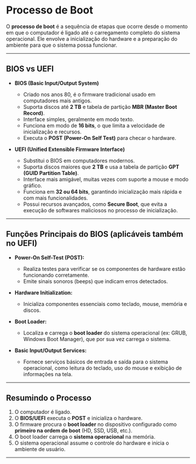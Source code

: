 # Processo de Boot

O **processo de boot** é a sequência de etapas que ocorre desde o momento em que o computador é ligado até o carregamento completo do sistema operacional. Ele envolve a inicialização do hardware e a preparação do ambiente para que o sistema possa funcionar.

---

## BIOS vs UEFI

- **BIOS (Basic Input/Output System)**
  - Criado nos anos 80, é o firmware tradicional usado em computadores mais antigos.
  - Suporta discos até **2 TB** e tabela de partição **MBR (Master Boot Record)**.
  - Interface simples, geralmente em modo texto.
  - Funciona em modo de **16 bits**, o que limita a velocidade de inicialização e recursos.
  - Executa o **POST (Power-On Self Test)** para checar o hardware.

- **UEFI (Unified Extensible Firmware Interface)**
  - Substitui o BIOS em computadores modernos.
  - Suporta discos maiores que **2 TB** e usa a tabela de partição **GPT (GUID Partition Table)**.
  - Interface mais amigável, muitas vezes com suporte a mouse e modo gráfico.
  - Funciona em **32 ou 64 bits**, garantindo inicialização mais rápida e com mais funcionalidades.
  - Possui recursos avançados, como **Secure Boot**, que evita a execução de softwares maliciosos no processo de inicialização.

---

## Funções Principais do BIOS (aplicáveis também no UEFI)

- **Power-On Self-Test (POST):**
  - Realiza testes para verificar se os componentes de hardware estão funcionando corretamente.
  - Emite sinais sonoros (beeps) que indicam erros detectados.

- **Hardware Initialization:**
  - Inicializa componentes essenciais como teclado, mouse, memória e discos.

- **Boot Loader:**
  - Localiza e carrega o **boot loader** do sistema operacional (ex: GRUB, Windows Boot Manager), que por sua vez carrega o sistema.

- **Basic Input/Output Services:**
  - Fornece serviços básicos de entrada e saída para o sistema operacional, como leitura do teclado, uso do mouse e exibição de informações na tela.

---

## Resumindo o Processo

1. O computador é ligado.
2. O **BIOS/UEFI** executa o **POST** e inicializa o hardware.
3. O firmware procura o **boot loader** no dispositivo configurado como **primeiro na ordem de boot** (HD, SSD, USB, etc.).
4. O boot loader carrega o **sistema operacional** na memória.
5. O sistema operacional assume o controle do hardware e inicia o ambiente de usuário.

---
